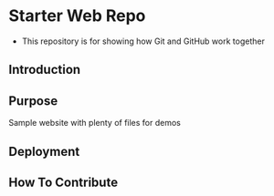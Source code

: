 # Starter Web Repo
* This repository is for showing how Git and GitHub work together

## Introduction

## Purpose
Sample website with plenty of files for demos

## Deployment

## How To Contribute

